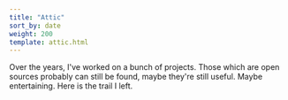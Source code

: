 ```yaml
---
title: "Attic"
sort_by: date
weight: 200
template: attic.html
---
```


Over the years, I've worked on a bunch of projects. Those which are open sources probably can still be found, maybe
they're still useful. Maybe entertaining. Here is the trail I left.
